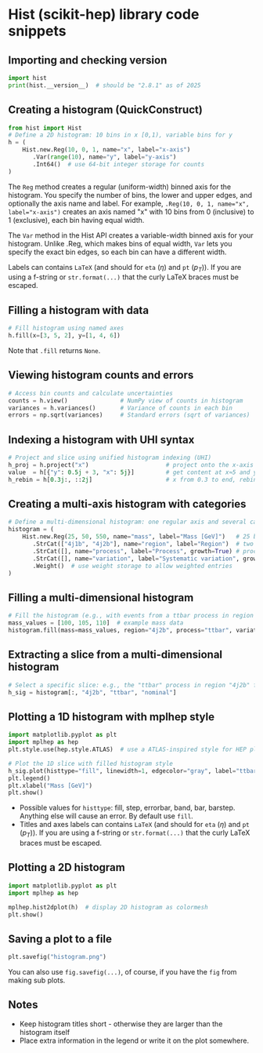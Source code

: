 # Hist (scikit-hep) library code snippets

## Importing and checking version

```python
import hist
print(hist.__version__)  # should be "2.8.1" as of 2025
```

## Creating a histogram (QuickConstruct)

```python
from hist import Hist
# Define a 2D histogram: 10 bins in x [0,1), variable bins for y
h = (
    Hist.new.Reg(10, 0, 1, name="x", label="x-axis")
       .Var(range(10), name="y", label="y-axis")
       .Int64()  # use 64-bit integer storage for counts
)
```

The `Reg` method creates a regular (uniform-width) binned axis for the histogram. You specify the number of bins, the lower and upper edges, and optionally the axis name and label. For example, `.Reg(10, 0, 1, name="x", label="x-axis")` creates an axis named "x" with 10 bins from 0 (inclusive) to 1 (exclusive), each bin having equal width.

The `Var` method in the Hist API creates a variable-width binned axis for your histogram. Unlike .Reg, which makes bins of equal width, `Var` lets you specify the exact bin edges, so each bin can have a different width.

Labels can contains `LaTeX` (and should for `eta` ($\eta$) and `pt` ($p_{T}$)). If you are using a f-string or `str.format(...)` that the curly LaTeX braces must be escaped.

## Filling a histogram with data

```python
# Fill histogram using named axes
h.fill(x=[3, 5, 2], y=[1, 4, 6])
```

Note that `.fill` returns `None`.

## Viewing histogram counts and errors

```python
# Access bin counts and calculate uncertainties
counts = h.view()               # NumPy view of counts in histogram
variances = h.variances()       # Variance of counts in each bin
errors = np.sqrt(variances)     # Standard errors (sqrt of variances)
```

## Indexing a histogram with UHI syntax

```python
# Project and slice using unified histogram indexing (UHI)
h_proj = h.project("x")                      # project onto the x-axis only
value  = h[{"y": 0.5j + 3, "x": 5j}]         # get content at x≈5 and y bin containing 0.5
h_rebin = h[0.3j:, ::2j]                     # x from 0.3 to end, rebin y-axis by factor 2
```

## Creating a multi-axis histogram with categories

```python
# Define a multi-dimensional histogram: one regular axis and several categorical axes
histogram = (
    Hist.new.Reg(25, 50, 550, name="mass", label="Mass [GeV]")   # 25 bins from 50 to 550
       .StrCat(["4j1b", "4j2b"], name="region", label="Region")  # two region categories
       .StrCat([], name="process", label="Process", growth=True) # processes, added as they appear
       .StrCat([], name="variation", label="Systematic variation", growth=True)
       .Weight()  # use weight storage to allow weighted entries
)
```

## Filling a multi-dimensional histogram

```python
# Fill the histogram (e.g., with events from a ttbar process in region "4j2b")
mass_values = [100, 105, 110]  # example mass data
histogram.fill(mass=mass_values, region="4j2b", process="ttbar", variation="nominal", weight=1.0)
```

## Extracting a slice from a multi-dimensional histogram

```python
# Select a specific slice: e.g., the "ttbar" process in region "4j2b" for all mass bins
h_sig = histogram[:, "4j2b", "ttbar", "nominal"]
```

## Plotting a 1D histogram with mplhep style

```python
import matplotlib.pyplot as plt
import mplhep as hep
plt.style.use(hep.style.ATLAS)  # use a ATLAS-inspired style for HEP plots

# Plot the 1D slice with filled histogram style
h_sig.plot(histtype="fill", linewidth=1, edgecolor="gray", label="ttbar")
plt.legend()
plt.xlabel("Mass [GeV]")
plt.show()
```

* Possible values for `histtype`: fill, step, errorbar, band, bar, barstep. Anything else will cause an error. By default use `fill`.
* Titles and axes labels can contains `LaTeX` (and should for `eta` ($\eta$) and `pt` ($p_{T}$)). If you are using a f-string or `str.format(...)` that the curly LaTeX braces must be escaped.

## Plotting a 2D histogram

```python
import matplotlib.pyplot as plt
import mplhep as hep

mplhep.hist2dplot(h)  # display 2D histogram as colormesh
plt.show()
```

## Saving a plot to a file

```python
plt.savefig("histogram.png")
```

You can also use `fig.savefig(...)`, of course, if you have the `fig` from making sub plots.

## Notes

* Keep histogram titles short - otherwise they are larger than the histogram itself
* Place extra information in the legend or write it on the plot somewhere.
